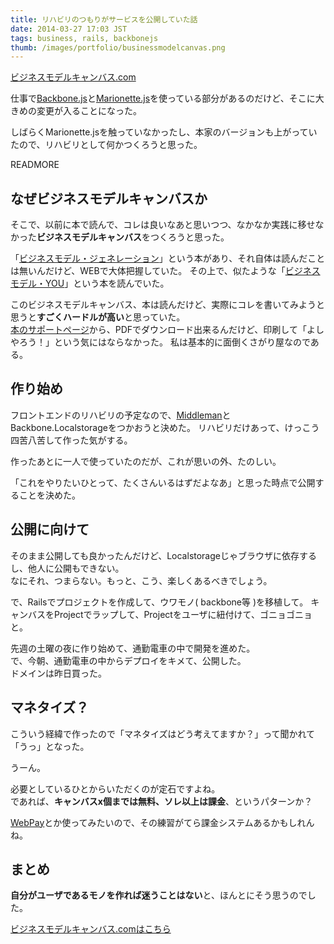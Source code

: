 ```yaml
---
title: リハビリのつもりがサービスを公開していた話
date: 2014-03-27 17:03 JST
tags: business, rails, backbonejs
thumb: /images/portfolio/businessmodelcanvas.png
---
```


[ビジネスモデルキャンバス.com](http://xn--nckvadb2e8ayas2lma0gwe.com/)

仕事で[Backbone.js](http://backbonejs.org/)と[Marionette.js](http://marionettejs.com/)を使っている部分があるのだけど、そこに大きめの変更が入ることになった。

しばらくMarionette.jsを触っていなかったし、本家のバージョンも上がっていたので、リハビリとして何かつくろうと思った。

READMORE

## なぜビジネスモデルキャンバスか

そこで、以前に本で読んで、コレは良いなあと思いつつ、なかなか実践に移せなかった**ビジネスモデルキャンバス**をつくろうと思った。

「[ビジネスモデル・ジェネレーション](http://www.amazon.co.jp/gp/product/4798122971/ref=as_li_ss_il?ie=UTF8&camp=247&creative=7399&creativeASIN=4798122971&linkCode=as2&tag=kattttttttton-22)」という本があり、それ自体は読んだことは無いんだけど、WEBで大体把握していた。
その上で、似たような「[ビジネスモデル・YOU](http://www.amazon.co.jp/gp/product/4798128147/ref=as_li_ss_il?ie=UTF8&camp=247&creative=7399&creativeASIN=4798128147&linkCode=as2&tag=kattttttttton-22)」という本を読んでいた。

このビジネスモデルキャンバス、本は読んだけど、実際にコレを書いてみようと思うと**すごくハードルが高い**と思っていた。  
[本のサポートページ](http://www.businessmodelgeneration.com/canvas)から、PDFでダウンロード出来るんだけど、印刷して「よしやろう！」という気にはならなかった。
私は基本的に面倒くさがり屋なのである。

## 作り始め

フロントエンドのリハビリの予定なので、[Middleman](http://middlemanapp.com/jp/)とBackbone.Localstorageをつかおうと決めた。
リハビリだけあって、けっこう四苦八苦して作った気がする。

作ったあとに一人で使っていたのだが、これが思いの外、たのしい。

「これをやりたいひとって、たくさんいるはずだよなあ」と思った時点で公開することを決めた。

## 公開に向けて

そのまま公開しても良かったんだけど、Localstorageじゃブラウザに依存するし、他人に公開もできない。  
なにそれ、つまらない。もっと、こう、楽しくあるべきでしょう。

で、Railsでプロジェクトを作成して、ウワモノ( backbone等 )を移植して。
キャンバスをProjectでラップして、Projectをユーザに紐付けて、ゴニョゴニョと。

先週の土曜の夜に作り始めて、通勤電車の中で開発を進めた。  
で、今朝、通勤電車の中からデプロイをキメて、公開した。  
ドメインは昨日買った。

## マネタイズ？

こういう経緯で作ったので「マネタイズはどう考えてますか？」って聞かれて「うっ」となった。

うーん。

必要としているひとからいただくのが定石ですよね。  
であれば、**キャンバスx個までは無料、ソレ以上は課金**、というパターンか？

[WebPay](https://webpay.jp/)とか使ってみたいので、その練習がてら課金システムあるかもしれんね。

## まとめ

**自分がユーザであるモノを作れば迷うことはない**と、ほんとにそう思うのでした。

[ビジネスモデルキャンバス.comはこちら](http://xn--nckvadb2e8ayas2lma0gwe.com/)

